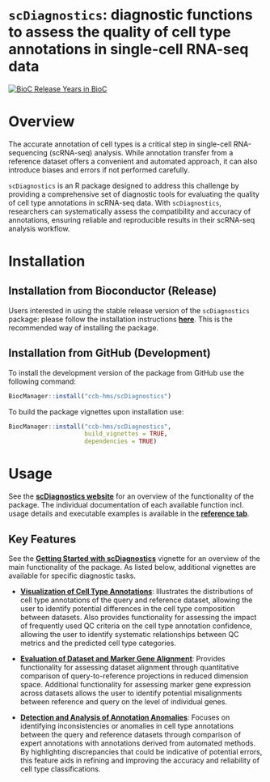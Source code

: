 # `scDiagnostics`: diagnostic functions to assess the quality of cell type annotations in single-cell RNA-seq data

[![BioC Release Years in BioC](https://www.bioconductor.org/shields/years-in-bioc/scDiagnostics.svg)](https://www.bioconductor.org/packages/release/bioc/html/scDiagnostics.html) 

# Overview

The accurate annotation of cell types is a critical step in single-cell RNA-sequencing (scRNA-seq) analysis. While annotation transfer from a reference dataset offers a convenient and automated approach, it can also introduce biases and errors if not performed carefully.

`scDiagnostics` is an R package designed to address this challenge by providing a comprehensive set of diagnostic tools for evaluating the quality of cell type annotations in scRNA-seq data. With `scDiagnostics`, researchers can systematically assess the compatibility and accuracy of annotations, ensuring reliable and reproducible results in their scRNA-seq analysis workflow.

# Installation

## Installation from Bioconductor (Release)

Users interested in using the stable release version of the `scDiagnostics` package: please follow the installation instructions [**here**](https://bioconductor.org/packages/release/bioc/html/scDiagnostics.html). This is the recommended way of installing the package.

## Installation from GitHub (Development)

To install the development version of the package from GitHub use the following command:

``` r
BiocManager::install("ccb-hms/scDiagnostics")
```

To build the package vignettes upon installation use:

``` r
BiocManager::install("ccb-hms/scDiagnostics",
                     build_vignettes = TRUE,
                     dependencies = TRUE)
```

# Usage

See the [**scDiagnostics website**](https://ccb-hms.github.io/scDiagnostics/) for an overview of the functionality of the package. The individual documentation of each available function incl. usage details and executable examples is available in the [**reference tab**](https://ccb-hms.github.io/scDiagnostics/reference/index.html).

## Key Features

See the [**Getting Started with scDiagnostics**](https://ccb-hms.github.io/scDiagnostics/articles/scDiagnostics.html) vignette for an overview of the main functionality of the package. As listed below, additional vignettes are available for specific diagnostic tasks.

-   [**Visualization of Cell Type Annotations**](https://ccb-hms.github.io/scDiagnostics/articles/VisualizationTools.html): Illustrates the distributions of cell type annotations of the query and reference dataset, allowing the user to identify potential differences in the cell type composition between datasets. Also provides functionality for assessing the impact of frequently used QC criteria on the cell type annotation confidence, allowing the user to identify systematic relationships between QC metrics and the predicted cell type categories.

-   [**Evaluation of Dataset and Marker Gene Alignment**](https://ccb-hms.github.io/scDiagnostics/articles/DatasetAlignment.html): Provides functionality for assessing dataset alignment through quantitative comparison of query-to-reference projections in reduced dimension space. Additional functionality for assessing marker gene expression across datasets allows the user to identify potential misalignments between reference and query on the level of individual genes.

-   [**Detection and Analysis of Annotation Anomalies**](https://ccb-hms.github.io/scDiagnostics/articles/AnnotationAnomalies.html): Focuses on identifying inconsistencies or anomalies in cell type annotations between the query and reference datasets through comparison of expert annotations with annotations derived from automated methods. By highlighting discrepancies that could be indicative of potential errors, this feature aids in refining and improving the accuracy and reliability of cell type classifications.
